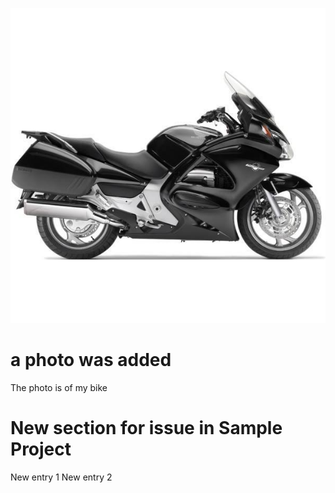 ![headshot](ST1300.jpg)
# a photo was added
The photo is of my bike

# New section for issue in Sample Project
New entry 1
New entry 2
